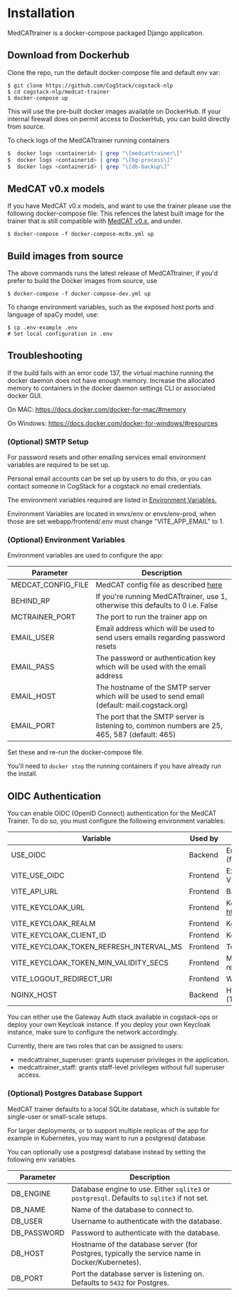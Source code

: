 # Installation
MedCATtrainer is a docker-compose packaged Django application.

## Download from Dockerhub
Clone the repo, run the default docker-compose file and default env var:
```shell
$ git clone https://github.com/CogStack/cogstack-nlp
$ cd cogstack-nlp/medcat-trainer
$ docker-compose up
```

This will use the pre-built docker images available on DockerHub. If your internal firewall does on permit access to DockerHub, you can build directly from source.

To check logs of the MedCATtrainer running containers
```bash
$  docker logs <containerid> | grep "\[medcattrainer\]"
$  docker logs <containerid> | grep "\[bg-process\]"
$  docker logs <containerid> | grep "\[db-backup\]"
```

## MedCAT v0.x models
If you have MedCAT v0.x models, and want to use the trainer please use the following docker-compose file:
This refences the latest built image for the trainer that is still compatible with [MedCAT v0.x.](https://pypi.org/project/medcat/0.4.0.6/) and under.
```shell
$ docker-compose -f docker-compose-mc0x.yml up
```

## Build images from source
The above commands runs the latest release of MedCATtrainer, if you'd prefer to build the Docker images from source, use
```shell
$ docker-compose -f docker-compose-dev.yml up
```

To change environment variables, such as the exposed host ports and language of spaCy model, use:
```shell
$ cp .env-example .env
# Set local configuration in .env
```

## Troubleshooting
If the build fails with an error code 137, the virtual machine running the docker
daemon does not have enough memory. Increase the allocated memory to containers in the docker daemon
settings CLI or associated docker GUI.

On MAC: https://docs.docker.com/docker-for-mac/#memory

On Windows: https://docs.docker.com/docker-for-windows/#resources

### (Optional) SMTP Setup

For password resets and other emailing services email environment variables are required to be set up.

Personal email accounts can be set up by users to do this, or you can contact someone in CogStack for a cogstack no email credentials.

The environment variables required are listed in [Environment Variables.](#optional-environment-variables)

Environment Variables are located in envs/env or envs/env-prod, when those are set webapp/frontend/.env must change "VITE_APP_EMAIL" to 1.

### (Optional) Environment Variables
Environment variables are used to configure the app:

|Parameter|Description|
|---------|-----------|
|MEDCAT_CONFIG_FILE|MedCAT config file as described [here](https://github.com/CogStack/cogstack-nlp/blob/main/medcat-v2/medcat/config/config.py)|
|BEHIND_RP| If you're running MedCATtrainer, use 1, otherwise this defaults to 0 i.e. False|
|MCTRAINER_PORT|The port to run the trainer app on|
|EMAIL_USER|Email address which will be used to send users emails regarding password resets|
|EMAIL_PASS|The password or authentication key which will be used with the email address|
|EMAIL_HOST|The hostname of the SMTP server which will be used to send email (default: mail.cogstack.org)|
|EMAIL_PORT|The port that the SMTP server is listening to, common numbers are 25, 465, 587 (default: 465)|

Set these and re-run the docker-compose file.

You'll need to `docker stop` the running containers if you have already run the install.

## OIDC Authentication

You can enable OIDC (OpenID Connect) authentication for the MedCAT Trainer. To do so, you must configure the following environment variables:

| Variable                                | 	Used by	            | Description                                                    |
|-----------------------------------------|-------------------------|----------------------------------------------------------------|
| USE_OIDC                                | 	Backend	            | Enable OIDC login flow (1 (true) / 0 (false)).                 |
| VITE_USE_OIDC                           | 	Frontend            | 	Exposed version of USE_OIDC for Vue.                          |
| VITE_API_URL                            | 	Frontend            | 	Base API URL for frontend calls.                              |
| VITE_KEYCLOAK_URL                       | 	Frontend            | 	Keycloak base URL (e.g. http://keycloak.cogstack.localhost/). |
| VITE_KEYCLOAK_REALM                     | 	Frontend            | 	Keycloak realm name.                                          |
| VITE_KEYCLOAK_CLIENT_ID                 | 	Frontend            | 	Keycloak client ID for this app.                              |
| VITE_KEYCLOAK_TOKEN_REFRESH_INTERVAL_MS | 	Frontend            | 	Token refresh frequency in ms.                                |
| VITE_KEYCLOAK_TOKEN_MIN_VALIDITY_SECS   | 	Frontend            | 	Minimum token validity before refresh.                        |
| VITE_LOGOUT_REDIRECT_URI                | 	Frontend            | 	Where to send user after logout.                              |
| NGINX_HOST                              | Backend              | Host alias used by reverse proxy (Traefik )                    |

You can either use the Gateway Auth stack available in cogstack-ops or deploy your own Keycloak instance.
If you deploy your own Keycloak instance, make sure to configure the network accordingly.

Currently, there are two roles that can be assigned to users:
- medcattrainer_superuser: grants superuser privileges in the application.
- medcattrainer_staff: grants staff-level privileges without full superuser access.

### (Optional) Postgres Database Support
MedCAT trainer defaults to a local SQLite database, which is suitable for single-user or small-scale setups.  

For larger deployments, or to support multiple replicas of the app for example in Kubernetes, you may want to run a postgresql database.

You can optionally use a postgresql database instead by setting the following env variables. 

|Parameter|Description|
|---------|-----------|
|DB_ENGINE|Database engine to use. Either `sqlite3` or `postgresql`. Defaults to `sqlite3` if not set.|
|DB_NAME|Name of the database to connect to.|
|DB_USER|Username to authenticate with the database.|
|DB_PASSWORD|Password to authenticate with the database.|
|DB_HOST|Hostname of the database server (for Postgres, typically the service name in Docker/Kubernetes).|
|DB_PORT|Port the database server is listening on. Defaults to `5432` for Postgres.|